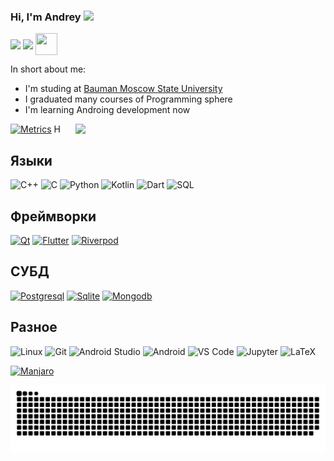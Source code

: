 ### Hi, I'm Andrey <img src="https://img.icons8.com/color/20/000000/instagram-verification-badge.png"/>

<a href="https://t.me/andrey777pal" target="_blank"><img align="center" src="https://img.icons8.com/?size=40&id=oWiuH0jFiU0R&format=png&color=000000"/></a>
<a href="https://vk.com/id550740936" target="_blank"><img align="center" src="https://img.icons8.com/color/40/000000/vk-circled.png"/></a>
<a href="https://hh.ru/resume/9b1e5c8fff0eaea2ca0039ed1f6f6671546579" target="_blank"><img align="center" src="https://tech.hh.ru/api/logos/min-hh-red.png" width = "35px" height = "35px"/></a>
      
In short about me:
- I'm studing at [Bauman Moscow State University](https://bmstu.ru)
- I graduated many courses of Programming sphere
- I'm learning Androing development now
      
<img width="400px" align="right" src="https://github-readme-stats.vercel.app/api/top-langs/?username=Nill777&theme=algolia&count_private=true&hide=html&layout=compact" />  

[![Metrics](https://metrics.lecoq.io/Nill777?template=classic&languages=1&languages.colors=github&languages.threshold=0%25)](https://github.com/lowlighter/metrics)
Н


<div>    
<h2>Языки</h2>
<img src="https://img.icons8.com/?size=50&id=40669&format=png&color=000000" alt="C++">
<img src="https://img.icons8.com/?size=50&id=40670&format=png&color=000000" alt="C">
<img src="https://img.icons8.com/?size=50&id=13441&format=png&color=000000" alt="Python"/>
<img src="https://img.icons8.com/?size=50&id=ZoxjA0jZDdFZ&format=png&color=000000" alt="Kotlin"/>
<img src="https://img.icons8.com/?size=50&id=7AFcZ2zirX6Y&format=png&color=000000" alt="Dart"/>
<img src="https://img.icons8.com/?size=50&id=J6KcaRLsTgpZ&format=png&color=000000" alt="SQL"/>

<h2>Фреймворки</h2>
<a target="_blank" href="https://www.qt.io/product/framework"><img src="https://img.icons8.com/?size=45&id=47039&format=png&color=44E24E" alt="Qt"/></a>
<a target="_blank" href="https://flutter.dev/"><img src="https://img.icons8.com/?size=45&id=7I3BjCqe9rjG&format=png&color=000000" alt="Flutter"/></a>
<a target="_blank" href="https://riverpod.dev/"><img src="https://riverpod.dev/ru/img/logo.png" width="45" height="45" alt="Riverpod"/></a>

<h2>СУБД</h2>
<a target="_blank" href="https://www.postgresql.org/"><img src="https://img.icons8.com/?size=45&id=38561&format=png&color=000000" alt="Postgresql"/></a>
<a target="_blank" href="https://sqlite.org/"><img src="https://img.icons8.com/?size=45&id=VMRAbKfEzssG&format=png&color=1689B3" alt="Sqlite"/></a>
<a target="_blank" href="https://www.mongodb.com/"><img src="https://img.icons8.com/?size=45&id=bosfpvRzNOG8&format=png&color=000000" alt="Mongodb"/></a>

<h2>Разное</h2>
<img src="https://img.icons8.com/color/45/000000/linux.png" alt="Linux"/>
<img src="https://img.icons8.com/?size=45&id=20906&format=png&color=000000" alt="Git"/>
<img src="https://img.icons8.com/?size=45&id=04OFrkjznvcd&format=png&color=000000" alt="Android Studio"/>
<img src="https://img.icons8.com/?size=45&id=17836&format=png&color=000000" alt="Android"/>
<img src="https://img.icons8.com/?size=45&id=9OGIyU8hrxW5&format=png&color=000000" alt="VS Code"/>
<img src="https://img.icons8.com/?size=45&id=J0SgMWzAxqFj&format=png&color=000000" alt="Jupyter"/>
<img src="https://img.icons8.com/?size=45&id=WBooq2dInw0x&format=png&color=000000" alt="LaTeX"/>
</div> 

[![Manjaro](https://img.shields.io/badge/OS-Manjaro-35BF5C?style=for-the-badge&logo=manjaro&logoColor=white)](https://manjaro.org)

<picture>
  <source
    media="(prefers-color-scheme: dark)"
    srcset="https://raw.githubusercontent.com/platane/snk/output/github-contribution-grid-snake-dark.svg"
  />
  <source
    media="(prefers-color-scheme: light)"
    srcset="https://raw.githubusercontent.com/platane/snk/output/github-contribution-grid-snake.svg"
  />
  <img
    alt="github contribution grid snake animation"
    src="https://raw.githubusercontent.com/platane/snk/output/github-contribution-grid-snake.svg"
  />
</picture>
